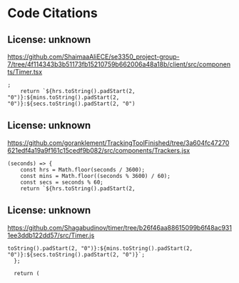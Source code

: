 # Code Citations

## License: unknown
https://github.com/ShaimaaAliECE/se3350_project-group-7/tree/4f114343b3b51173fb15210759b662006a48a18b/client/src/components/Timer.tsx

```
;
    return `${hrs.toString().padStart(2, "0")}:${mins.toString().padStart(2, "0")}:${secs.toString().padStart(2, "0")
```


## License: unknown
https://github.com/goranklement/TrackingToolFinished/tree/3a604fc47270621edf4a19a9f161c15cedf9b082/src/components/Trackers.jsx

```
(seconds) => {
    const hrs = Math.floor(seconds / 3600);
    const mins = Math.floor((seconds % 3600) / 60);
    const secs = seconds % 60;
    return `${hrs.toString().padStart(2,
```


## License: unknown
https://github.com/Shagabudinov/timer/tree/b26f46aa88615099b6f48ac9311ee3ddb122dd57/src/Timer.js

```
toString().padStart(2, "0")}:${mins.toString().padStart(2, "0")}:${secs.toString().padStart(2, "0")}`;
  };

  return (
```

